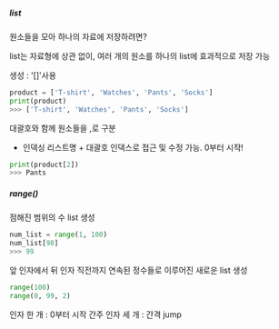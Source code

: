 ##### list
원소들을 모아 하나의 자료에 저장하려면?

list는 자료형에 상관 없이, 여러 개의 원소를 하나의 list에 효과적으로 저장 가능

생성 : '[]'사용

```python
product = ['T-shirt', 'Watches', 'Pants', 'Socks']
print(product)
>>> ['T-shirt', 'Watches', 'Pants', 'Socks']
```
대괄호와 함께 원소들을 ,로 구분

- 인덱싱
리스트명 + 대괄호 인덱스로 접근 및 수정 가능. 0부터 시작!

```python
print(product[2])
>>> Pants
```

##### range()
점해진 범위의 수 list 생성

```python
num_list = range(1, 100)
num_list[98]
>>> 99
```
앞 인자에서 뒤 인자 직전까지 연속된 정수들로 이루어진 새로운 list 생성

```python
range(100)
range(0, 99, 2)
```
인자 한 개 : 0부터 시작 간주
인자 세 개 : 간격 jump